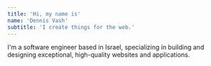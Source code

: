```yaml
---
title: 'Hi, my name is'
name: 'Dennis Vash'
subtitle: 'I create things for the web.'
---
```


I'm a software engineer based in Israel, specializing in building and designing exceptional,
high-quality websites and applications.
